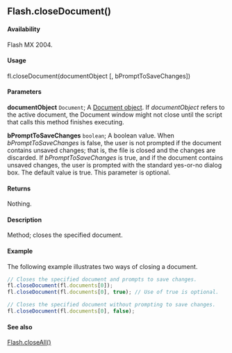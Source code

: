 ## Flash.closeDocument()

#### Availability

Flash MX 2004.

#### Usage

fl.closeDocument(documentObject \[, bPromptToSaveChanges\])

#### Parameters

**documentObject** `Document`; A [Document object](../Document_object/Document_summary.md). If *documentObject* refers to the active document, the Document window might not close until the script that calls this method finishes executing.

**bPromptToSaveChanges** `boolean`; A boolean value. When *bPromptToSaveChanges* is false, the user is not prompted if the document contains unsaved changes; that is, the file is closed and the changes are discarded. If *bPromptToSaveChanges* is true, and if the document contains unsaved changes, the user is prompted with the standard yes-or-no dialog box. The default value is true. This parameter is optional.

#### Returns

Nothing.

#### Description

Method; closes the specified document.

#### Example

The following example illustrates two ways of closing a document.

```javascript
// Closes the specified document and prompts to save changes.
fl.closeDocument(fl.documents[0]);
fl.closeDocument(fl.documents[0], true); // Use of true is optional.

// Closes the specified document without prompting to save changes.
fl.closeDocument(fl.documents[0], false);
```

#### See also

[Flash.closeAll()](../Flash_object/Flash7.md)
